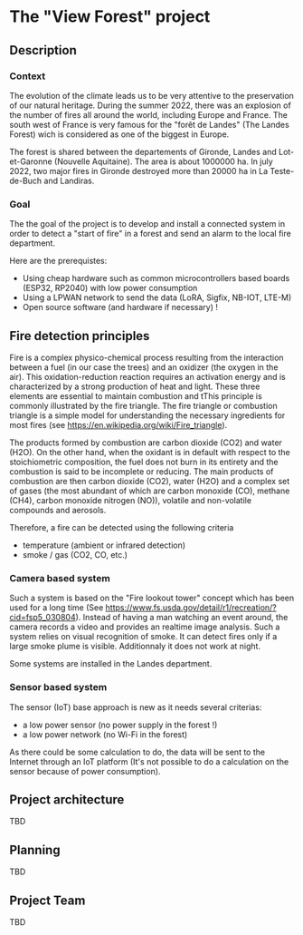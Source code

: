 # The "View Forest"  project

## Description

### Context

The evolution of the climate leads us to be very attentive to the preservation of our natural heritage. During the
summer 2022, there was an explosion of the number of fires all around the world, including Europe and France. The south west
of France is very famous for the "forêt de Landes" (The Landes Forest) wich is considered as one of the biggest in Europe.

The forest is shared between the departements of Gironde, Landes and Lot-et-Garonne (Nouvelle Aquitaine). The area is about 1000000 ha. In july 2022, two major fires in Gironde destroyed more than 20000 ha in La Teste-de-Buch and Landiras.

### Goal

The the goal of the project is to develop and install a connected system in order to detect a "start of fire" in a forest and send an alarm to the local fire department.

Here are the prerequistes:

- Using cheap hardware such as common microcontrollers based boards (ESP32, RP2040) with low power consumption
- Using a LPWAN network to send the data (LoRA, Sigfix, NB-IOT, LTE-M)
- Open source software (and hardware if necessary) !

## Fire detection principles

Fire is a complex physico-chemical process resulting from the interaction between a fuel (in our case the trees) and an oxidizer (the oxygen in the air).
This oxidation-reduction reaction requires an activation energy and is characterized by a strong production of heat and light. These three elements are essential to maintain
combustion and tThis principle is commonly illustrated by the fire triangle. The fire triangle or combustion triangle is a simple model for understanding the necessary ingredients
for most fires (see https://en.wikipedia.org/wiki/Fire_triangle).

The products formed by combustion are  carbon dioxide (CO2) and water (H2O). On the other hand, when the oxidant is in default with respect to the stoichiometric composition, the fuel
does not burn in its entirety and the combustion is said to be incomplete or reducing. The main products of combustion are then carbon dioxide (CO2), water (H2O) and a
complex set of gases (the most abundant of which are carbon monoxide (CO), methane (CH4), carbon monoxide nitrogen (NO)), volatile and non-volatile compounds and aerosols.

Therefore, a fire can be detected using the following criteria

- temperature (ambient or infrared detection)
- smoke / gas (CO2, CO, etc.)


### Camera based system

Such a system is based on the "Fire lookout tower" concept which has been used for a long time (See https://www.fs.usda.gov/detail/r1/recreation/?cid=fsp5_030804).
Instead of having a man watching an event around, the camera records a video and
provides an realtime image analysis. Such a system relies on visual recognition of smoke. It can detect fires only if a large smoke plume is visible. Additionnaly it does not work at night.

Some systems are installed in the Landes department.

### Sensor based system

The sensor (IoT) base approach is new as it needs several criterias:

- a low power sensor (no power supply in the forest !)
- a low power network (no Wi-Fi in the forest)

As there could be some calculation to do, the data will be sent to the Internet through an IoT platform (It's not possible to do a calculation on the sensor
because of power consumption).


## Project architecture

TBD

## Planning

TBD

## Project Team

TBD




